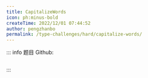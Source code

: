 ```yaml
---
title: CapitalizeWords
icon: ph:minus-bold
createTime: 2022/12/01 07:44:52
author: pengzhanbo
permalink: /type-challenges/hard/capitalize-words/
---
```


::: info 题目
Github: []()

```ts

```

:::

